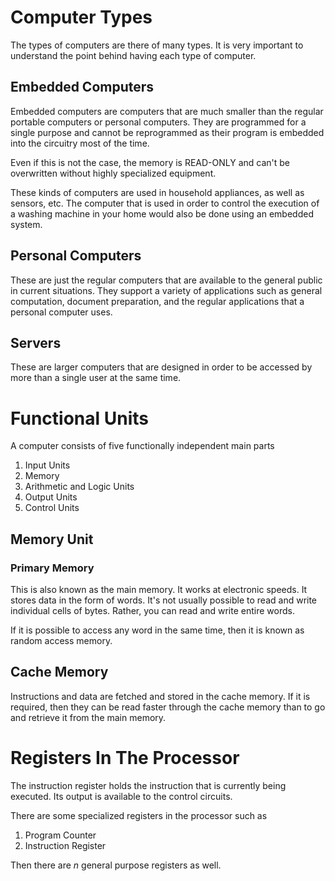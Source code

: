 # Computer Types

The types of computers are there of many types. It is very important to understand the point behind having each type of computer.

## Embedded Computers

Embedded computers are computers that are much smaller than the regular portable computers or personal computers. They are programmed for a single purpose and cannot be reprogrammed as their program is embedded into the circuitry most of the time. 

Even if this is not the case, the memory is READ-ONLY and can't be overwritten without highly specialized equipment.

These kinds of computers are used in household appliances, as well as sensors, etc. The computer that is used in order to control the execution of a washing machine in your home would also be done using an embedded system.

## Personal Computers

These are just the regular computers that are available to the general public in current situations. They support a variety of applications such as general computation, document preparation, and the regular applications that a personal computer uses.

## Servers

These are larger computers that are designed in order to be accessed by more than a single user at the same time. 

# Functional Units

A computer consists of five functionally independent main parts

1. Input Units
2. Memory
3. Arithmetic and Logic Units
4. Output Units
5. Control Units

## Memory Unit

### Primary Memory

This is also known as the main memory. It works at electronic speeds. It stores data in the form of words. It's not usually possible to read and write individual cells of bytes. Rather, you can read and write entire words. 

If it is possible to access any word in the same time, then it is known as random access memory. 

## Cache Memory

Instructions and data are fetched and stored in the cache memory. If it is required, then they can be read faster through the cache memory than to go and retrieve it from the main memory. 

# Registers In The Processor

The instruction register holds the instruction that is currently being executed. Its output is available to the control circuits. 

There are some specialized registers in the processor such as

1. Program Counter
2. Instruction Register

Then there are $n$ general purpose registers as well.


